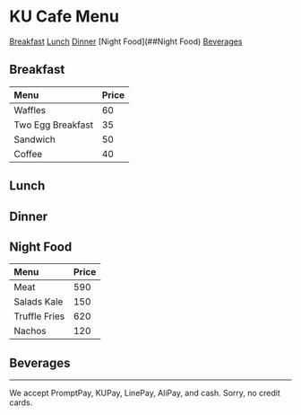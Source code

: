 # KU Cafe Menu
[Breakfast](##Breakfast)
[Lunch](##Lunch)
[Dinner](##Dinner)
[Night Food](##Night Food)
[Beverages](##Berages)
   
## Breakfast
| Menu                     | Price    |
|:-------------------------|----------|
| Waffles                  | 60       |
| Two Egg Breakfast        | 35       |
| Sandwich                 | 50       |
| Coffee                   | 40       |

## Lunch 


## Dinner


## Night Food

| Menu                     | Price    |
|:-------------------------|----------|
| Meat                     | 590      |
| Salads Kale              | 150      |
| Truffle Fries            | 620      |
| Nachos                   | 120      |

## Beverages



---

We accept PromptPay, KUPay, LinePay, AliPay, and cash. Sorry, no credit cards.
